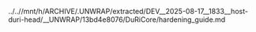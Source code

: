 ../..//mnt/h/ARCHIVE/.UNWRAP/extracted/DEV__2025-08-17__1833__host-duri-head/__UNWRAP/13bd4e8076/DuRiCore/hardening_guide.md